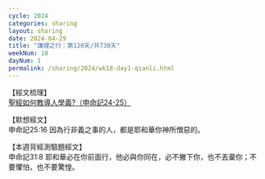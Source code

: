 ```yaml
---
cycle: 2024
categories: sharing
layout: sharing
date: 2024-04-29
title: "謙理之行：第120天/共730天"
weekNum: 18
dayNum: 1
permalink: /sharing/2024/wk18-day1-qianli.html
---
```


【經文梳理】  
<a href="https://youtu.be/nEx0MR__tXw" target="_blank">聖經如何教導人學義?（申命記24-25）</a>

【默想經文】  
申命記25:16 因為行非義之事的人，都是耶和華你神所憎惡的。

【本週背經測驗題經文】  
申命記31:8 耶和華必在你前面行，他必與你同在，必不撇下你，也不丟棄你；不要懼怕，也不要驚惶。
